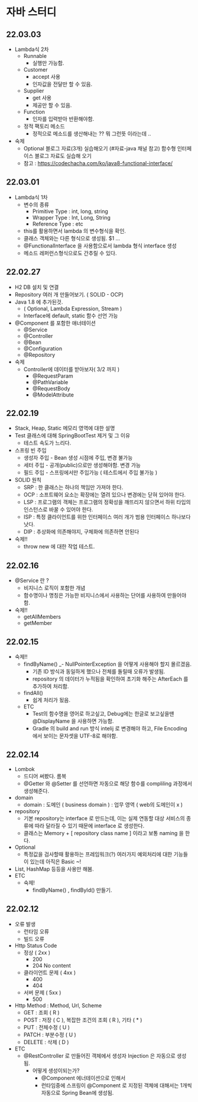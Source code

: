 # 자바 스터디 

## 22.03.03
- Lambda식 2차 
  - Runnable
    - 실행만 가능함.
  - Customer
    - accept 사용
    - 인자값을 전달만 할 수 있음.
  - Supplier
    - get 사용
    - 제공만 할 수 있음.
  - Function
    - 인자를 입력받아 반환해야함.
  - 정적 팩토리 메소드 
    - 정적으로 메소드를 생산해내는 ?? 뭐 그런뜻 이라는데 .. 
- 숙제
  - Optional 블로그 자료(3개) 실습해오기 (#자료-java 채널 참고)
    함수형 인터페이스 블로그 자료도 실습해 오기
  - 참고 : https://codechacha.com/ko/java8-functional-interface/

## 22.03.01
- Lambda식 1차
  - 변수의 종류
    - Primitive Type : int, long, string
    - Wrapper Type : Int, Long, String
    - Reference Type : etc
  - this를 활용하면서 lambda 의 변수형식을 확인.
  - 클래스 객체와는 다른 형식으로 생성됨. $1 ... 
  - @FunctionalInterface 을 사용함으로서 lambda 형식 interface 생성
  - 메소드 레퍼런스형식으로도 간추릴 수 있다.

## 22.02.27
- H2 DB 설치 및 연결
- Repository 여러 개 만들어보기. ( SOLID - OCP)
- Java 1.8 에 추가된것. 
  - ( Optional, Lambda Expression, Stream )
  - Interface에 default, static 함수 선언 가능
- @Component 를 포함한 애너테이션
  - @Service
  - @Controller
  - @Bean
  - @Configuration
  - @Repository 
- 숙제
  - Controller에 데이터를 받아보자( 3/2 까지 )
    - @RequestParam
    - @PathVariable
    - @RequestBody
    - @ModelAttribute

## 22.02.19
- Stack, Heap, Static 메모리 영역에 대한 설명
- Test 클래스에 대해 SpringBootTest 제거 및 그 이유
  - 테스트 속도가 느리다.
- 스프링 빈 주입
  - 생성자 주입 - Bean 생성 시점에 주입, 변경 불가능
  - 세터 주입 - 공개(public)으로만 생성해야함. 변경 가능
  - 필드 주입 - 스프링에서만 주입가능 ( 테스트에서 주입 불가능 )
- SOLID 원칙
  - SRP : 한 클래스는 하나의 책임만 가져야 한다. 
  - OCP : 소프트웨어 요소는 확장에는 열려 있으나 변경에는 닫혀 있어야 한다.
  - LSP : 프로그램의 객체는 프로그램의 정확성을 깨뜨리지 않으면서 하위 타입의 인스턴스로 바꿀 수 있어야 한다.
  - ISP : 특정 클라이언트를 위한 인터페이스 여러 개가 범용 인터페이스 하나보다 낫다.
  - DIP : 추상화에 의존해야지, 구체화에 의존하면 안된다
- 숙제!!
  - throw new 에 대한 작업 테스트. 

## 22.02.16
- @Service 란 ?
  - 비지니스 로직이 포함한 개념
  - 함수명이나 명칭은 가능한 비지니스에서 사용하는 단어를 사용하여 만들어야 함.
- 숙제!!
  - getAllMembers
  - getMember

## 22.02.15
- 숙제!!
  - findByName() 
    _- NullPointerException 을 어떻게 사용해야 할지 몰르겠음.
    - 기존 ID 방식과 동일하게 했으나 전체를 돌릴때 오류가 발생됨. 
    - repository 의 데이터가 누적됨을 확인하여 초기화 해주는 AfterEach 를 추가하여 처리함.
  - findAll() 
    - 쉽게 처리가 됬음.
  - ETC
    - Test의 함수명을 영어로 하고싶고, Debug에는 한글로 보고싶을땐 @DisplayName 을 사용하면 가능함.
    - Gradle 의 build and run 방식 intelij 로 변경해야 하고, File Encoding 에서 보이는 문자셋을 UTF-8로 해야함.

## 22.02.14

- Lombok
  - 드디어 써봤다. 롬복
  - @Getter 와 @Setter 를 선언하면 자동으로 해당 함수를 compliling 과정에서 생성해준다.
- domain
  - domain : 도메인 ( business domain ) : 업무 영역 ( web의 도메인이 x )
- repository
  - 기본 repository는 interface 로 만드는데, 이는 실제 연동할 대상 서비스의 종류에 따라 달라질 수 있기 때문에 interface 로 생성한다.
  - 클래스는 Memory + [ repository class name ] 이라고 보통 naming 을 한다.
- Optional 
  - 특정값을 검사할때 활용하는 프레임워크(?) 여러가지 예외처리에 대한 기능들이 있는데 아직은 Basic ~!
- List, HashMap 등등을 사용만 해봄.
- ETC 
  - 숙제!
    - findByName() , findById() 만들기.
  


## 22.02.12

- 오류 발생
  - 런타임 오류
  - 빌드 오류
- Http Status Code
  - 정상 ( 2xx )
    - 200
    - 204 No content 
  - 클라이언트 문제 ( 4xx )
    - 400 
    - 404
  - 서버 문제 ( 5xx )
    - 500
- Http Method : Method, Url, Scheme
  - GET : 조회 ( R )
  - POST : 저장 ( C ), 복잡한 조건의 조회 ( R ), 기타 ( * )
  - PUT : 전체수정 ( U )
  - PATCH : 부분수정 ( U )
  - DELETE : 삭제 ( D )
- ETC
  - @RestController 로 만들어진 객체에서 생성자 Injection 은 자동으로 생성됨.
    - 어떻게 생성이되는가?
      - @Component 에너테이션으로 인해서 
      - 런타임중에 스프링이 @Component 로 지정된 객체에 대해서는 1개씩 자동으로 Spring Bean에 생성됨.
  